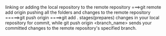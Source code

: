 linking or adding the local repository to the remote repository
===>git remote add origin <repository link>
pushing all the folders and changes to the remote repository
=====>git push origin <branch name>
====>git add . stages(prepares) changes in your local repository for commit, while git push origin <branch_name> sends your committed changes to the remote repository's specified branch.

